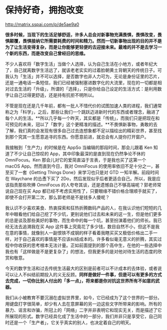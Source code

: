 # 保持好奇，拥抱改变

http://matrix.sspai.com/p/de5ae9a0

**很多时候，当现下的生活足够舒适，许多人总会对新事物充满畏惧，畏惧改变，畏惧颠覆，畏惧接纳它所需要耗费的时间和精力。然而一切新事物出现的目的并不是为了让生活变得复杂，而是让你能够更轻便的去迎接未来。最难的并不是去学习一个新的东西，而是改变自己曾经旧的思维。**

不少人喜欢将「数字生活」当做个人选择，认为自己生活在小地方，或者年纪大了，自己就离数字生活远了，就该老老实实的过着脸朝黄土背朝天的传统日子。可我认为「生活」并不可以选择，是否数字也非人力可为，无论是身份证里的芯片，还是一通电话一条短信，我们已经被强制塞进数字化的大流里，现在的一切都是相对过去生活的「升级」，所谓的「选择」，只是你给自己设定的生活方式：是利用数字让自己过得更舒适，还是持有抗拒不明所以。

不管是现在还是几千年前，都有一批人不惜代价的试图加速人类的进程，我们通常称之为「科学」，之后，那些让我们一个跳跃迈进新时代的东西或者理念，融进了每个人的生活。**所以几乎每一个昨天，其实都是「传统」，而我们只是把现在和可预见的未来，冠以了「数字」这个更精准的描述。**不畏惧新事物，勇敢的去了解，我们真的会发现有很多自己过去连想象都不足以描绘出的精彩世界，甚至找到那个究其一生愿意追寻的东西。你愿意前进，就总会有人提你打开窗户。

我接触到「生产力」的时候是在 AppSo 当编辑的那段时间，那会儿跟着 Ken 知道了不少让自己惊叹的 App，其中印象最深的是直到现在仍然争论不休的 OmniFocus。Ken 那会儿对它的爱简直溢于言表，于是我也买了这第一个 macOS App。然而直到今日，我对 OmniFocus 的使用率依旧不足十分之一，甚至买了一套《Getting Things Done》来学习也只是对 GTD 一知半解。前段时间在 Waychane 的怂恿下买了 2Do，然后发现似乎后者更适合自己。所以，我是应该指责那些吹捧 OmniFocus 的人夸夸其谈，还是遗憾自己不够高端呢？郭老师常说自己现在买 App 都已经不考虑实用性了，只要眼缘不错价格合理顺手就买了，即使不会打开第二次，那么郭老师是不是钱多人傻呢？

我认识不少喜欢美食、热衷探索和狂热折腾数码产品的人，在我认识他们短短的几年中眼看他们给自己挖了不少坑，更别说他们过去和未来的这一生，但是他们更多的总是谈及那些美好的事物，而生命中的每一个坑，甚至扮演着他们的师长。我已经无法去追溯我在买 App 这件事上究竟花了多少钱，数目自然不小，但这不是我在意的事情，就像别人一副恨铁不成钢的样子看着我瞎买买又极低价格出二手一样，对于自己喜欢的事情是不应该纠结成本的。许多看似毫无意义的折腾，其实过程中你收获的思考根本无法计量。正如前面提到的那个高中生，在他的一些选择中我也有「这样做是不是更复杂了」的想法，但我更多的是对他对待生活的态度的欣赏和敬意。

今天的数字生活和过去传统生活最大的区别是前者可以不计成本的去体验，或者说可以让人不纠结前期投入的义无反顾。**同样是做好一件事，但是可以有更多的方式去完成，一切你比别人付出的「多一点」，将来都是你对抗这世界所有不如意的武器。**

我们从小被教育不要沉溺在虚拟世界里，如今，它已经成为了这个世界的一部分。用键盘打字很简单，却少有人去在意屏幕的另一边这些文字所带来的影响。所有的暴力、谣言和诈骗，所冠上的「网络」二字并非表明它和现实无关，而是描述了它所展现的形式。数字已经具化成了生活中的一部分，我们并非只是享受它，自己同时还是一个「生产者」，它关乎真实的别人，也决定着自己的明天。